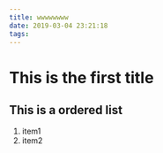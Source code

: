 ```yaml
---
title: wwwwwwww
date: 2019-03-04 23:21:18
tags:
---
```

# This is the first title

## This is a ordered list
1. item1
2. item2
